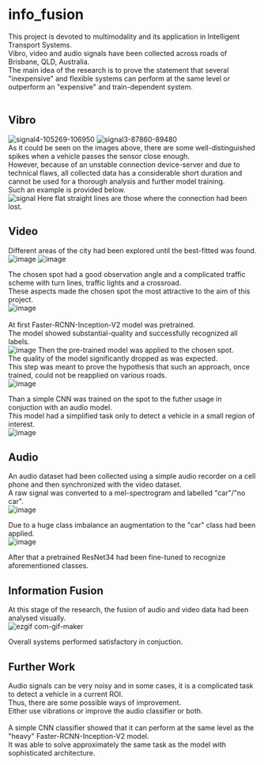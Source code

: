 # info_fusion
This project is devoted to multimodality and its application in Intelligent Transport Systems.<br>
Vibro, video and audio signals have been collected across roads of Brisbane, QLD, Australia.<br>
The main idea of the research is to prove the statement that several "inexpensive" and flexible systems can perform at the same level or outperform an "expensive" and train-dependent system.<br>
<br>
## Vibro
  ![signal4-105269-106950](https://user-images.githubusercontent.com/19166880/146504581-8da4b62e-6b6c-41af-89cd-f34f6e44eec9.png)
  ![signal3-87860-89480](https://user-images.githubusercontent.com/19166880/146504596-646732d0-a3f4-40ee-8069-59da4cd6f3a9.png)
  <br>
  As it could be seen on the images above, there are some well-distinguished spikes when a vehicle passes the sensor close enough.<br>
  However, because of an unstable connection device-server and due to technical flaws, all collected data has a considerable short duration and cannot be used for a thorough         analysis and further model training.<br> 
  Such an example is provided below. <br>
  ![signal](https://user-images.githubusercontent.com/19166880/146507848-b23af77b-20aa-4463-a3ad-0695c4d7c7b4.png)
  Here flat straight lines are those where the connection had been lost.<br>
## Video
  Different areas of the city had been explored until the best-fitted was found.<br>
  ![image](https://user-images.githubusercontent.com/19166880/146508968-4735e7b4-a308-4c14-a68b-c6b4b1dcc4b3.png)
  ![image](https://user-images.githubusercontent.com/19166880/146509028-86d09b80-e00b-4286-be87-954729e315e8.png)
  
  The chosen spot had a good observation angle and a complicated traffic scheme with turn lines, traffic lights and a crossroad.<br>
  These aspects made the chosen spot the most attractive to the aim of this project.<br>
  ![image](https://user-images.githubusercontent.com/19166880/146511547-91908eef-e1a3-40be-b496-8e48ecde56bd.png)
  <br>
  <br>
  At first Faster-RCNN-Inception-V2 model was pretrained.<br>
  The model showed substantial-quality and successfully recognized all labels.<br>
  ![image](https://user-images.githubusercontent.com/19166880/146528469-845b2043-6b4e-45bf-9be9-3d8fbb1bc563.png)
  Then the pre-trained model was applied to the chosen spot.<br>
  The quality of the model significantly dropped as was expected.<br>
  This step was meant to prove the hypothesis that such an approach, once trained, could not be reapplied on various roads.<br>
  ![image](https://user-images.githubusercontent.com/19166880/146529614-6aa2edb0-5703-4295-90bb-81536bbc6b6a.png)
  
  Than a simple CNN was trained on the spot to the futher usage in conjuction with an audio model.<br>
  This model had a simplified task only to detect a vehicle in a small region of interest.<br>
  ![image](https://user-images.githubusercontent.com/19166880/146530988-29acc830-a756-4dbc-920c-47a94583b3e6.jpg)

## Audio
  An audio dataset had been collected using a simple audio recorder on a cell phone and then synchronized with the video dataset.<br>
  A raw signal was converted to a mel-spectrogram and labelled "car"/"no car".<br>
  ![image](https://user-images.githubusercontent.com/19166880/146531644-2b6e4350-b3c3-4ef5-a8cd-4e943b8faabf.png)
  
  Due to a huge class imbalance an augmentation to the "car" class had been applied.<br>
  ![image](https://user-images.githubusercontent.com/19166880/146532538-a133f673-4d12-4f55-af67-7164169450dd.png)
  
  After that a pretrained ResNet34 had been fine-tuned to recognize aforementioned classes.<br>
  
## Information Fusion
  At this stage of the research, the fusion of audio and video data had been analysed visually. <br> 
  ![ezgif com-gif-maker](https://user-images.githubusercontent.com/19166880/146758305-d6a2467e-c701-4ea0-8317-2068976489e3.gif)
  
  Overall systems performed satisfactory in conjuction.<br>
## Further Work
  Audio signals can be very noisy and in some cases, it is a complicated task to detect a vehicle in a current ROI.<br>
  Thus, there are some possible ways of improvement.<br>
  Either use vibrations or improve the audio classifier or both.<br>
  <br>
  A simple CNN classifier showed that it can perform at the same level as the "heavy" Faster-RCNN-Inception-V2 model.<br>
  It was able to solve approximately the same task as the model with sophisticated architecture.<br> 
